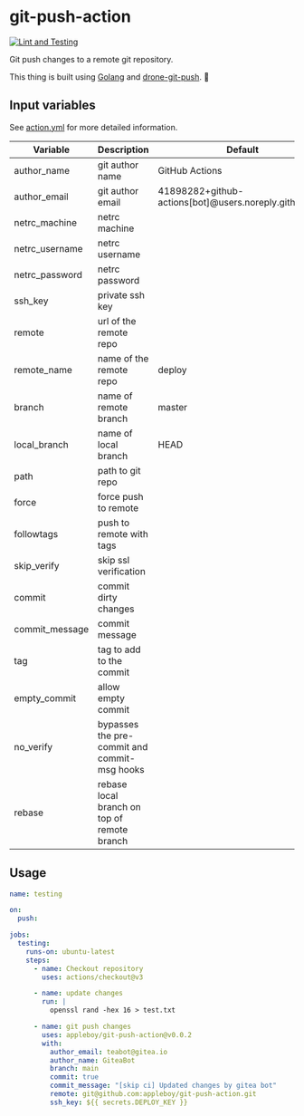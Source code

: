 # git-push-action

[![Lint and Testing](https://github.com/appleboy/git-push-action/actions/workflows/testing.yml/badge.svg?branch=main)](https://github.com/appleboy/git-push-action/actions/workflows/testing.yml)

Git push changes to a remote git repository.

This thing is built using [Golang](https://go.dev) and [drone-git-push](https://github.com/appleboy/drone-git-push). 🚀

## Input variables

See [action.yml](./action.yml) for more detailed information.

| Variable         | Description                                              | Default                                       |
|------------------|----------------------------------------------------------|-----------------------------------------------|
| author_name      | git author name                                          | GitHub Actions                                |
| author_email     | git author email                                         | 41898282+github-actions[bot]@users.noreply.github.com |
| netrc_machine    | netrc machine                                            |                                               |
| netrc_username   | netrc username                                           |                                               |
| netrc_password   | netrc password                                           |                                               |
| ssh_key          | private ssh key                                          |                                               |
| remote           | url of the remote repo                                   |                                               |
| remote_name      | name of the remote repo                                  | deploy                                        |
| branch           | name of remote branch                                    | master                                        |
| local_branch     | name of local branch                                     | HEAD                                          |
| path             | path to git repo                                         |                                               |
| force            | force push to remote                                     |                                               |
| followtags       | push to remote with tags                                 |                                               |
| skip_verify      | skip ssl verification                                    |                                               |
| commit           | commit dirty changes                                     |                                               |
| commit_message   | commit message                                           |                                               |
| tag              | tag to add to the commit                                 |                                               |
| empty_commit     | allow empty commit                                       |                                               |
| no_verify        | bypasses the pre-commit and commit-msg hooks             |                                               |
| rebase           | rebase local branch on top of remote branch             |                                               |

## Usage

```yaml
name: testing

on:
  push:

jobs:
  testing:
    runs-on: ubuntu-latest
    steps:
      - name: Checkout repository
        uses: actions/checkout@v3

      - name: update changes
        run: |
          openssl rand -hex 16 > test.txt

      - name: git push changes
        uses: appleboy/git-push-action@v0.0.2
        with:
          author_email: teabot@gitea.io
          author_name: GiteaBot
          branch: main
          commit: true
          commit_message: "[skip ci] Updated changes by gitea bot"
          remote: git@github.com:appleboy/git-push-action.git
          ssh_key: ${{ secrets.DEPLOY_KEY }}
```
